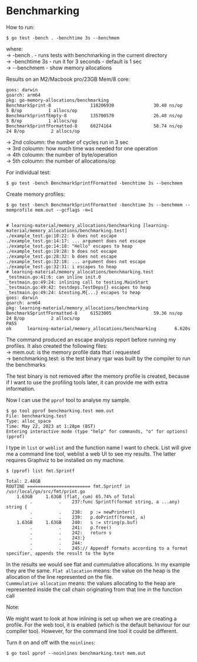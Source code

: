 # Benchmarking

How to run:   
```
$ go test -bench . -benchtime 3s --benchmem
```

where:  
-> -bench . - runs tests with benchmarking in the current directory   
-> -benchtime 3s - run it for 3 seconds - default is 1 sec  
-> --benchmem - show memory allocations  

Results on an M2/Macbook pro/23GB Mem/8 core:

```
goos: darwin
goarch: arm64
pkg: go-memory-allocations/benchmarking
BenchmarkSprint-8               118206930               30.40 ns/op            5 B/op          1 allocs/op
BenchmarkSprintfEmpty-8         135700570               26.40 ns/op            5 B/op          1 allocs/op
BenchmarkSprintfFormatted-8     60274164                58.74 ns/op           24 B/op          2 allocs/op
```
  
-> 2nd coloumn: the number of cycles run in 3 sec  
-> 3rd coloumn: how much time was needed for one operation  
-> 4th coloumn: the number of byte/operation  
-> 5th coloumn: the number of allocations/op  


For individual test:
```
$ go test -bench BenchmarkSprintfFormatted -benchtime 3s --benchmem
```
   
Create memory profiles:

```
$ go test -bench BenchmarkSprintfFormatted -benchtime 3s --benchmem --memprofile mem.out --gcflags -m=1


# learning-material/memory_allocations/benchmarking [learning-material/memory_allocations/benchmarking.test]
./example_test.go:10:22: b does not escape
./example_test.go:14:17: ... argument does not escape
./example_test.go:14:18: "Hello" escapes to heap
./example_test.go:19:28: b does not escape
./example_test.go:28:32: b does not escape
./example_test.go:32:18: ... argument does not escape
./example_test.go:32:31: i escapes to heap
# learning-material/memory_allocations/benchmarking.test
_testmain.go:41:6: can inline init.0
_testmain.go:49:24: inlining call to testing.MainStart
_testmain.go:49:42: testdeps.TestDeps{} escapes to heap
_testmain.go:49:24: &testing.M{...} escapes to heap
goos: darwin
goarch: arm64
pkg: learning-material/memory_allocations/benchmarking
BenchmarkSprintfFormatted-8     61523005                59.36 ns/op           24 B/op          2 allocs/op
PASS
ok      learning-material/memory_allocations/benchmarking       6.620s

```


The command produced an escape analysis report before running my profiles.
It also created the following files:   
-> mem.out: is the memory profile data that i requested   
-> benchmarking.test: is the test binary rgar was built by the compiler to run the benchmarks   

The test binary is not removed after the memory profile is created, because if I want to use the profiling tools later, it can provide me with extra information.


Now I can use the `pprof` tool to analyse my sample.

```
$ go tool pprof benchmarking.test mem.out
File: benchmarking.test
Type: alloc_space
Time: May 22, 2023 at 1:28pm (BST)
Entering interactive mode (type "help" for commands, "o" for options)
(pprof) 

```   
I type in `list` or `weblist` and the function name I want to check.
List will give me a command line tool, weblist a web UI to see my results. The latter requires Graphviz to be installed on my machine.

```
$ (pprof) list fmt.Sprintf

Total: 2.48GB
ROUTINE ======================== fmt.Sprintf in /usr/local/go/src/fmt/print.go
    1.63GB     1.63GB (flat, cum) 65.74% of Total
         .          .    237:func Sprintf(format string, a ...any) string {
         .          .    238:   p := newPrinter()
         .          .    239:   p.doPrintf(format, a)
    1.63GB     1.63GB    240:   s := string(p.buf)
         .          .    241:   p.free()
         .          .    242:   return s
         .          .    243:}
         .          .    244:
         .          .    245:// Appendf formats according to a format specifier, appends the result to the byte
```

In the results we would see flat and cummulative allocations.
In my example they are the same.
`Flat allocation` means: the value on the heap is the allocation of the line represented on the file.   
`Cummmulative allocation` means: the values allocating to the heap are represented inside the call chain originating from that line in the function call   


Note:

We might want to look at how inlining is set up when we are creating a profile. 
For the web tool, it is enabled (which is the default behaviour for our compiler too). However, for the command line tool it could be different. 

Turn it on and off with the `noinlines`:  
```
$ go tool pprof --noinlines benchmarking.test mem.out
```
